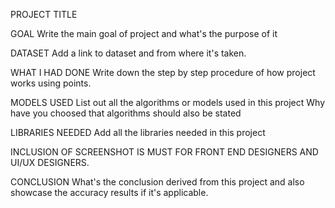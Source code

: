 PROJECT TITLE

GOAL
Write the main goal of project and what's the purpose of it

DATASET
Add a link to dataset and from where it's taken.

WHAT I HAD DONE
Write down the step by step procedure of how project works using points.

MODELS USED
List out all the algorithms or models used in this project
Why have you choosed that algorithms should also be stated

LIBRARIES NEEDED
Add all the libraries needed in this project

INCLUSION OF SCREENSHOT IS MUST FOR FRONT END DESIGNERS AND UI/UX DESIGNERS.

CONCLUSION
What's the conclusion derived from this project and also showcase the accuracy results if it's applicable.

